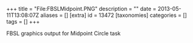 +++
title = "File:FBSLMidpoint.PNG"
description = ""
date = 2013-05-11T13:08:07Z
aliases = []
[extra]
id = 13472
[taxonomies]
categories = []
tags = []
+++

FBSL graphics output for Midpoint Circle task
